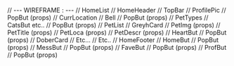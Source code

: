 // --- WIREFRAME : ---
// HomeList
    // HomeHeader
        // TopBar
            // ProfilePic
                // PopBut (props)
            // CurrLocation
            // Bell
                // PopBut (props)
        // PetTypes
            // CatsBut etc..
                // PopBut (props)
    // PetList
        // GreyhCard
            // PetImg (props)
            // PetTitle (props)
            // PetLoca (props)
            // PetDescr (props)
            // HeartBut
                // PopBut (props)
        // DoberCard
            // Etc...
        // Etc..
    // HomeFooter
        // HomeBut
            // PopBut (props)
        // MessBut
            // PopBut (props)
        // FaveBut
            // PopBut (props)
        // ProfBut
            // PopBut (props)